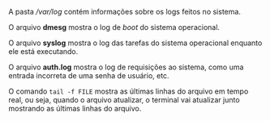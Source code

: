 A pasta */var/log* contém informações sobre os logs feitos no sistema.

O arquivo **dmesg** mostra o log de *boot* do sistema operacional.

O arquivo **syslog** mostra o log das tarefas do sistema operacional enquanto ele está executando.

O arquivo **auth.log** mostra o log de requisições ao sistema, como uma entrada incorreta de uma senha de usuário, etc.

O comando `tail -f FILE` mostra as últimas linhas do arquivo em tempo real, ou seja, quando o arquivo atualizar, o terminal vai atualizar junto mostrando as últimas linhas do arquivo.